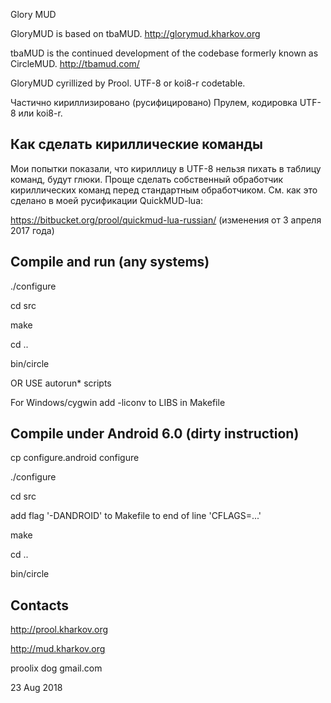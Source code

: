 Glory MUD

GloryMUD is based on tbaMUD.
http://glorymud.kharkov.org

tbaMUD is the continued development of the codebase formerly known as CircleMUD.
http://tbamud.com/

GloryMUD cyrillized by Prool. UTF-8 or koi8-r codetable.

Частично кириллизировано (русифицировано) Прулем, кодировка UTF-8 или koi8-r.

Как сделать кириллические команды
---------------------------------

Мои попытки показали, что кириллицу в UTF-8 нельзя пихать в таблицу команд,
будут глюки. Проще сделать собственный обработчик кириллических команд перед
стандартным обработчиком. См. как это сделано в моей русификации QuickMUD-lua:

https://bitbucket.org/prool/quickmud-lua-russian/ (изменения от 3 апреля 2017 года)

Compile and run (any systems)
-----------------------------

./configure

cd src

make

cd ..

bin/circle

OR USE autorun\* scripts

For Windows/cygwin add -liconv to LIBS in Makefile

Compile under Android 6.0 (dirty instruction)
---------------------------------------------

cp configure.android configure

./configure

cd src

add flag '-DANDROID' to Makefile to end of line 'CFLAGS=...'

make

cd ..

bin/circle

Contacts
--------

http://prool.kharkov.org

http://mud.kharkov.org

proolix dog gmail.com

23 Aug 2018

